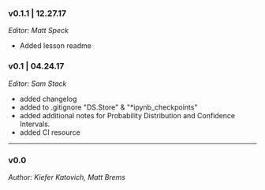 ### v0.1.1 | 12.27.17

_Editor: Matt Speck_

- Added lesson readme

### v0.1 | 04.24.17

_Editor: Sam Stack_

- added changelog
- added to .gitignore "DS.Store" & "*ipynb_checkpoints"
- added additional notes for Probability Distribution and Confidence Intervals.
- added CI resource

---

### v0.0

_Author: Kiefer Katovich, Matt Brems_

